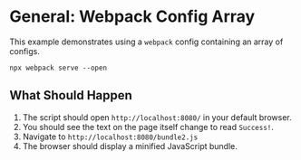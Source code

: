 # General: Webpack Config Array

This example demonstrates using a `webpack` config containing an array of configs.

```console
npx webpack serve --open
```

## What Should Happen

1. The script should open `http://localhost:8080/` in your default browser.
2. You should see the text on the page itself change to read `Success!`.
3. Navigate to `http://localhost:8080/bundle2.js`
4. The browser should display a minified JavaScript bundle.
